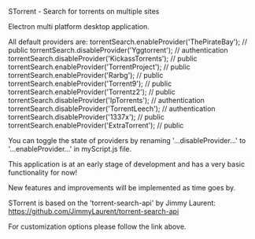 STorrent - Search for torrents on multiple sites

Electron multi platform desktop application.

All default providers are:
torrentSearch.enableProvider('ThePirateBay');	// public
torrentSearch.disableProvider('Yggtorrent');	// authentication
torrentSearch.disableProvider('KickassTorrents');	// public
torrentSearch.enableProvider('TorrentProject');	// public
torrentSearch.enableProvider('Rarbg');	// public
torrentSearch.enableProvider('Torrent9');	// public
torrentSearch.enableProvider('Torrentz2');	// public
torrentSearch.disableProvider('IpTorrents');	// authentication
torrentSearch.disableProvider('TorrentLeech');	// authentication
torrentSearch.disableProvider('1337x');	// public
torrentSearch.enableProvider('ExtraTorrent');	// public

You can toggle the state of providers by renaming '...disableProvider...' to '...enableProvider...' in myScript.js file.

This application is at an early stage of development and has a very basic functionality for now!

New features and improvements will be implemented as time goes by.

STorrent is based on the 'torrent-search-api' by Jimmy Laurent:
https://github.com/JimmyLaurent/torrent-search-api

For customization options please follow the link above.
